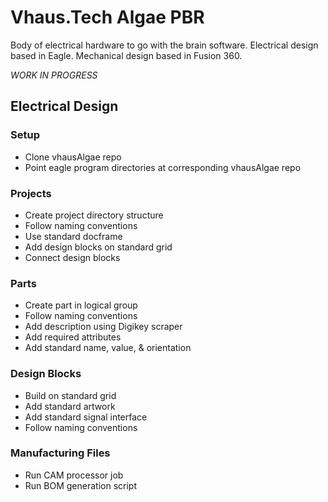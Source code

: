 
# Vhaus.Tech Algae PBR
Body of electrical hardware to go with the brain software.
Electrical design based in Eagle. Mechanical design based in Fusion 360.

*WORK IN PROGRESS*

## Electrical Design
### Setup
- Clone vhausAlgae repo
- Point eagle program directories at corresponding vhausAlgae repo

### Projects
- Create project directory structure
- Follow naming conventions
- Use standard docframe
- Add design blocks on standard grid
- Connect design blocks

### Parts
- Create part in logical group
- Follow naming conventions
- Add description using Digikey scraper
- Add required attributes
- Add standard name, value, & orientation

### Design Blocks
- Build on standard grid
- Add standard artwork
- Add standard signal interface
- Follow naming conventions

### Manufacturing Files
- Run CAM processor job
- Run BOM generation script